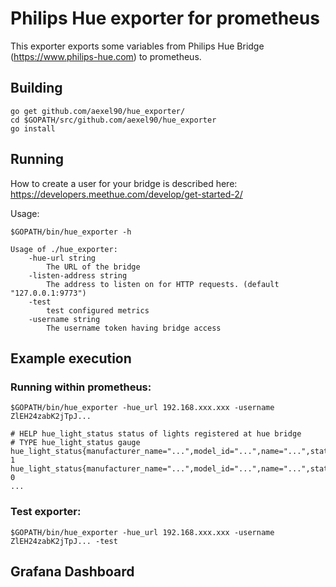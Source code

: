 # Philips Hue exporter for prometheus

This exporter exports some variables from Philips Hue Bridge 
(https://www.philips-hue.com)
to prometheus.

## Building

    go get github.com/aexel90/hue_exporter/
    cd $GOPATH/src/github.com/aexel90/hue_exporter
    go install

## Running

How to create a user for your bridge is described here: https://developers.meethue.com/develop/get-started-2/

Usage:

    $GOPATH/bin/hue_exporter -h

    Usage of ./hue_exporter:
        -hue-url string
            The URL of the bridge
        -listen-address string     
            The address to listen on for HTTP requests. (default "127.0.0.1:9773")
        -test
            test configured metrics
        -username string
            The username token having bridge access

## Example execution

### Running within prometheus:

    $GOPATH/bin/hue_exporter -hue_url 192.168.xxx.xxx -username ZlEH24zabK2jTpJ...

    # HELP hue_light_status status of lights registered at hue bridge
    # TYPE hue_light_status gauge
    hue_light_status{manufacturer_name="...",model_id="...",name="...",state_alert="...",state_bri="...",state_ct="...",state_on="...",state_reachable="...",state_saturation="...",sw_version="...",type="...",unique_id="..."} 1
    hue_light_status{manufacturer_name="...",model_id="...",name="...",state_alert="...",state_bri="...",state_ct="...",state_on="...",state_reachable="...",state_saturation="...",sw_version="...",type="...",unique_id="..."} 0
    ...

### Test exporter:

    $GOPATH/bin/hue_exporter -hue_url 192.168.xxx.xxx -username ZlEH24zabK2jTpJ... -test

## Grafana Dashboard

